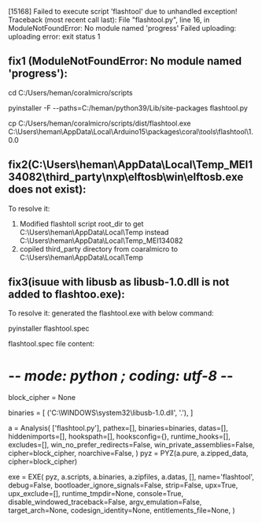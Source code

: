 [15168] Failed to execute script 'flashtool' due to unhandled exception!
Traceback (most recent call last):
  File "flashtool.py", line 16, in <module>
ModuleNotFoundError: No module named 'progress'
Failed uploading: uploading error: exit status 1

## fix1 (ModuleNotFoundError: No module named 'progress'):

cd C:/Users/heman/coralmicro/scripts

pyinstaller -F --paths=C:/heman/python39/Lib/site-packages flashtool.py

cp C:/Users/heman/coralmicro/scripts/dist/flashtool.exe C:\Users\heman\AppData\Local\Arduino15\packages\coral\tools\flashtool\1.0.0



## fix2(C:\Users\heman\AppData\Local\Temp\_MEI134082\third_party\nxp\elftosb\win\elftosb.exe does not exist):
To resolve it:
1. Modified flashtoll script root_dir to get  C:\Users\heman\AppData\Local\Temp instead C:\Users\heman\AppData\Local\Temp\_MEI134082 
2. copiled third_party directory from coaralmicro to C:\Users\heman\AppData\Local\Temp


## fix3(isuue with libusb as libusb-1.0.dll is not added to flashtoo.exe):

To resolve it:
generated the flashtool.exe with below command:

pyinstaller flashtool.spec

flashtool.spec file content:

# -*- mode: python ; coding: utf-8 -*-


block_cipher = None

binaries = [
   ('C:\WINDOWS\system32\libusb-1.0.dll', '.'),
]


a = Analysis(
    ['flashtool.py'],
    pathex=[],
    binaries=binaries,
    datas=[],
    hiddenimports=[],
    hookspath=[],
    hooksconfig={},
    runtime_hooks=[],
    excludes=[],
    win_no_prefer_redirects=False,
    win_private_assemblies=False,
    cipher=block_cipher,
    noarchive=False,
)
pyz = PYZ(a.pure, a.zipped_data, cipher=block_cipher)

exe = EXE(
    pyz,
    a.scripts,
    a.binaries,
    a.zipfiles,
    a.datas,
    [],
    name='flashtool',
    debug=False,
    bootloader_ignore_signals=False,
    strip=False,
    upx=True,
    upx_exclude=[],
    runtime_tmpdir=None,
    console=True,
    disable_windowed_traceback=False,
    argv_emulation=False,
    target_arch=None,
    codesign_identity=None,
    entitlements_file=None,
)


